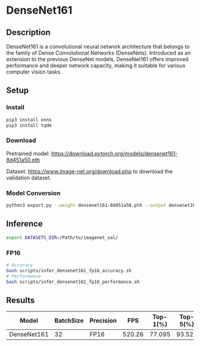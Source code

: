 # DenseNet161

## Description

DenseNet161 is a convolutional neural network architecture that belongs to the family of Dense Convolutional Networks (DenseNets). Introduced as an extension to the previous DenseNet models, DenseNet161 offers improved performance and deeper network capacity, making it suitable for various computer vision tasks.

## Setup

### Install

```bash
pip3 install onnx
pip3 install tqdm
```

### Download

Pretrained model: <https://download.pytorch.org/models/densenet161-8d451a50.pth>

Dataset: <https://www.image-net.org/download.php> to download the validation dataset.

### Model Conversion

```bash
python3 export.py --weight densenet161-8d451a50.pth --output densenet161.onnx
```

## Inference

```bash
export DATASETS_DIR=/Path/to/imagenet_val/
```

### FP16

```bash
# Accuracy
bash scripts/infer_densenet161_fp16_accuracy.sh
# Performance
bash scripts/infer_densenet161_fp16_performance.sh
```

## Results

| Model       | BatchSize | Precision | FPS    | Top-1(%) | Top-5(%) |
| ----------- | --------- | --------- | ------ | -------- | -------- |
| DenseNet161 | 32        | FP16      | 520.26 | 77.095   | 93.526   |

